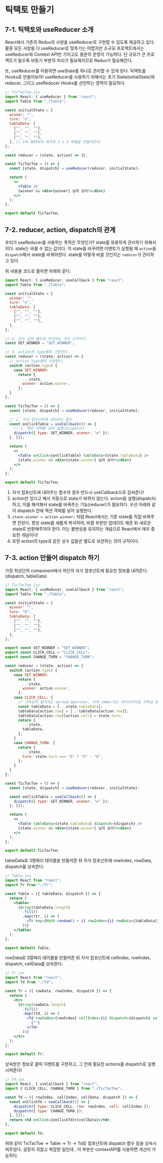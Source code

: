 # 틱택토 만들기

## 7-1. 틱택토와 useReducer 소개

React에서 기존의 Redux의 사양을 useReducer로 구현할 수 있도록 제공하고 있다. 물론 모든 사양을 다 useReducer로 맞추기는 어렵지만 소규모 프로젝트에서는 useReducer와 Context API만 가지고도 충분히 운영이 가능하다. 단 규모가 큰 프로젝트가 될수록 비동기 부분의 처리가 필요해지므로 Redux가 필요해진다.

또, useReducer를 이용하면 useState를 하나로 관리할 수 있게 된다. 틱택토를 Hooks로 만들어보자!
useReducer를 사용하기 위해서는 초기 State(initialState)와 reducer, 그리고 useReducer Hooks를 선언하는 영역이 필요하다.

```jsx
// TicTacToe.jsx
import React, { useReducer } from "react";
import Table from "./Table";

const initialState = {
  winner: "",
  turn: "o",
  tableData: [
    ["", "", ""],
    ["", "", ""],
    ["", "", ""],
  ], // 3목 형태여야 하므로 3 x 3 배열을 만들어준다.
};

const reducer = (state, action) => {};

const TicTacToe = () => {
  const [state, dispatch] = useReducer(reducer, initialState);

  return (
    <>
      <Table />
      {winner && <div>{winner} 님의 승리!</div>}
    </>
  );
};

export default TicTacToe;
```

## 7-2. reducer, action, dispatch의 관계

우리가 useReducer를 사용하는 목적은 무엇인가? state를 유용하게 관리하기 위해서이다.
state는 바꿀 수 없는 값이다. 이 state를 바꾸려면 이벤트가 실행될 때 `action`을 `dispatch`해서 state를 바꿔야한다. state를 어떻게 바꿀 것인지는 `reducer`가 관리하고 있다.

위 내용을 코드로 풀자면 아래와 같다.

```jsx
import React, { useReducer, useCallback } from "react";
import Table from "./Table";

const initialState = {
  winner: "",
  turn: "o",
  tableData: [
    ["", "", ""],
    ["", "", ""],
    ["", "", ""],
  ],
};

// 4. 상수 값은 별도로 보관하는 것이 규칙이다.
const SET_WINNER = "SET_WINNER";

// 3. action은 type별로 구분한다.
const reducer = (state, action) => {
  // action type별로 구분한다.
  switch (action.type) {
    case SET_WINNER:
      return {
        ...state,
        winner: action.winner,
      };
  }
};

const TicTacToe = () => {
  const [state, dispatch] = useReducer(reducer, initialState);

  // 1. 자식 컴포넌트에 내려주는 함수
  const onClickTable = useCallback(() => {
    // 2. 액션 객체를 넣어 실행(dispatch)
    dispatch({ type: SET_WINNER, winner: "o" });
  }, []);

  return (
    <>
      <Table onClick={onClickTable} tableData={state.tableData} />
      {state.winner && <div>{state.winner} 님의 승리!</div>}
    </>
  );
};

export default TicTacToe;
```

1. 자식 컴포넌트에 내려주는 함수의 경우 반드시 useCallback으로 감싸준다!
2. action만 있다고 해서 자동으로 state가 바뀌지 않는다. action을 실행(dispatch)하고, 이를 해석해서 state를 바꿔주는 기능(reducer)가 필요하다. 우선 아래와 같이 dispatch 안에 액션 객체를 넣어 실행한다.
3. `state.winner = action.winner;` 처럼 React에서는 기존 state를 직접 바꿔주면 안된다. 항상 state를 새롭게 복사하여, 바뀔 부분만 업데이트 해준 뒤 새로운 state로 반환해주어야 한다. 이는 불변성을 유지하는 개념으로 React에서 매우 중요한 개념이다!
4. 또한 action의 type과 같은 상수 값들은 별도로 보관하는 것이 규칙이다.

## 7-3. action 만들어 dispatch 하기

가장 최상단의 component에서 하단의 자식 컴포넌트에 필요한 정보를 내려준다. (dispatch, tableData)

```jsx
// TicTacToe.jsx
import React, { useReducer, useCallback } from "react";
import Table from "./Table";

const initialState = {
  winner: "",
  turn: "O",
  tableData: [
    ["", "", ""],
    ["", "", ""],
    ["", "", ""],
  ],
};

export const SET_WINNER = "SET_WINNER";
export const CLICK_CELL = "CLICK_CELL";
export const CHANGE_TURN = "CHANGE_TURN";

const reducer = (state, action) => {
  switch (action.type) {
    case SET_WINNER:
      return {
        ...state,
        winner: action.winner,
      };
    case CLICK_CELL: {
      // 가독성이 떨어지는 spread Operater, 이후 immer라는 라이브러리로 가독성 문제를 해결해준다.
      const tableData = [...state.tableData];
      tableData[action.row] = [...tableData[action.row]];
      tableData[action.row][action.cell] = state.turn;
      return {
        ...state,
        tableData,
      };
    }
    case CHANGE_TURN: {
      return {
        ...state,
        turn: state.turn === "O" ? "X" : "O",
      };
    }
  }
};

const TicTacToe = () => {
  const [state, dispatch] = useReducer(reducer, initialState);

  const onClickTable = useCallback(() => {
    dispatch({ type: SET_WINNER, winner: "o" });
  }, []);

  return (
    <>
      <Table tableData={state.tableData} dispatch={dispatch} />
      {state.winner && <div>{state.winner} 님의 승리!</div>}
    </>
  );
};

export default TicTacToe;
```

tableData로 3행짜리 테이블을 만들어준 뒤 자식 컴포넌트에 rowIndex, rowData, dispatch를 상속한다.

```jsx
// Table.jsx
import React from "react";
import Tr from "./Tr";

const Table = ({ tableData, dispatch }) => {
  return (
    <table>
      {Array(tableData.length)
        .fill()
        .map((tr, i) => (
          <Tr key={Math.random() + i} rowIndex={i} rowData={tableData[i]} dispatch={dispatch} />
        ))}
    </table>
  );
};

export default Table;
```

rowData로 3열짜리 테이블을 만들어준 뒤 자식 컴포넌트에 cellIndex, rowIndex, dispatch, cellData를 상속한다.

```jsx
// Tr.jsx
import React from "react";
import Td from "./Td";

const Tr = ({ rowData, rowIndex, dispatch }) => {
  return (
    <tr>
      {Array(rowData.length)
        .fill()
        .map((td, i) => (
          <Td rowIndex={rowIndex} cellIndex={i} dispatch={dispatch} cellData={rowData[i]} key={Math.random() + i}>
            {""}
          </Td>
        ))}
    </tr>
  );
};

export default Tr;
```

상속받은 정보로 클릭 이벤트를 구현하고, 그 안에 필요한 actions를 dispatch로 실행시켜준다!

```jsx
// Td.jsx
import React, { useCallback } from "react";
import { CLICK_CELL, CHANGE_TURN } from "./TicTacToe";

const Td = ({ rowIndex, cellIndex, cellData, dispatch }) => {
  const onClickTd = useCallback(() => {
    dispatch({ type: CLICK_CELL, row: rowIndex, cell: cellIndex });
    dispatch({ type: CHANGE_TURN });
  }, []);
  return <td onClick={onClickTd}>{cellData}</td>;
};

export default Td;
```

위와 같이 TicTacToe → Table → Tr → Td로 컴포넌트에 dispatch 함수 등을 상속시켜주었다. 굉장히 귀찮고 복잡한 일인데 , 이 부분은 contextAPI를 사용하면 개선이 가능하다.
